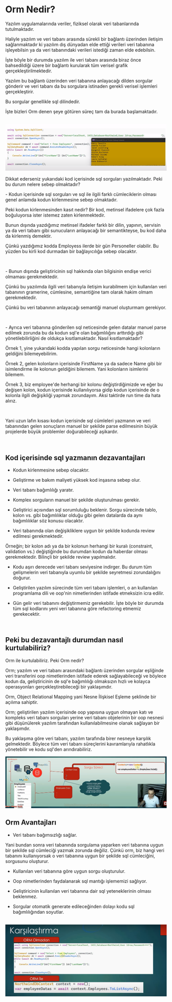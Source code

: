 # Orm Nedir?

<p>
Yazılım uygulamalarında veriler, fiziksel olarak veri tabanlarında tutulmaktadır.
</p>
<p>
Haliyle yazılım ve veri tabanı arasında sürekli bir bağlantı üzerinden iletişim sağlanmaktadır ki yazılım dış dünyadan elde ettiği verileri veri tabanına işleyebilsin ya da veri tabanındaki verileri istediği zaman elde edebilsin.
</p>
<p>
İşte böyle bir durumda yazılım ile veri tabanı arasında biraz önce bahsedildiği üzere bir bağlantı kurularak tüm verisel grafik gerçekleştirilmektedir.
</p>
<p>
Yazılım bu bağlantı üzerinden veri tabanına anlayacağı dilden sorgular gönderir ve veri tabanı da bu sorgulara istinaden gerekli verisel işlemleri gerçekleştirir.
</p>
<p>
Bu sorgular genellikle sql dilindedir.
</p>
<p>
İşte bizleri Orm denen şeye götüren süreç tam da burada başlamaktadır. 
</p>
<br>

<img src="../img/sql-cumlecigi.png"/>
<p>
Dikkat ederseniz yukarıdaki kod içerisinde sql sorguları yazılmaktadır. Peki bu durum nelere sebep olmaktadır?
</p>
<p>
- Kodun içerisinde sql sorguları ve sql ile ilgili farklı cümleciklerin olması genel anlamda kodun kirlenmesine sebep olmaktadır.
</p>
<p>
Peki kodun kirlenmesinden kasıt nedir? Bir kod, metinsel ifadelere çok fazla boğuluyorsa ister istemez zaten kirlenmektedir. 
</p>
<p>
Bunun dışında yazdığımız metinsel ifadeler farklı bir dilin, yapının, servisin ya da veri tabanı gibi sunucuların anlayacağı bir semantikteyse, bu kod daha da kirlenmiş demektir.  
</p>
<p>
Çünkü yazdığımız kodda Employess ilerde bir gün Personeller olabilir. Bu yüzden bu kirli kod durmadan bir bağlayıcılığa sebep olacaktır. 
</p>
<br>
<p>
- Bunun dışında geliştiricinin sql hakkında olan bilgisinin endişe verici olmaması gerekmektedir. 
</p>
<p>
Çünkü bu yazılımda ilgili veri tabanıyla iletişim kurabilmem için kullanılan veri tabanının gramerine, cümlesine, semantiğine tam olarak hakim olmam gerekmektedir.
</p>
<p>
Çünkü bu veri tabanının anlayacağı semantiği manuel oluşturmam gerekiyor. 
</p>
<br>
<p>
- Ayrıca veri tabanına gönderilen sql neticesinde gelen datalar manuel parse edilmek zorunda bu da kodun sql'e olan bağımlılığını arttırdığı gibi yönetilebilirliğini de oldukça kısıtlamaktadır. Nasıl kısıtlamaktadır?
</p>
<p>
Örnek 1, yine yukarıdaki kodda yapılan sorgu neticesinde hangi kolonların geldiğini bilemeyebilirim. 
</p>
<p>
Örnek 2, gelen kolonların içerisinde FirstName ya da sadece Name gibi bir isimlendirme ile kolonun geldiğini bilemem. Yani kolonların isimlerini bilemem.
</p>
<p> 
Örnek 3, biz employee'de herhangi bir kolonu değiştirdiğimizde ve eğer bu değişen kolon, kodun içerisinde kullanılıyorsa gidip kodun içerisinde de o kolonla ilgili değişikliği yapmak zorundayım. Aksi taktirde run time da hata alırız. 
</p>
<br>
<p>
Yani uzun lafın kısası kodun içerisinde sql cümleleri yazmanın ve veri tabanından gelen sonuçların manuel bir şekilde parse edilmesinin büyük projelerde büyük problemler doğurabileceği aşikardır.
</p>
<br>

## Kod içerisinde sql yazmanın dezavantajları 
* <p>Kodun kirlenmesine sebep olacaktır.</p>
* <p>Geliştirme ve bakım maliyeti yüksek kod inşasına sebep olur.</p>
* <p>Veri tabanı bağımlılığı yaratır.</p>
* <p>Komplex sorguların manuel bir şekilde oluşturulması gerekir.</p>
* <p>Geliştirici açısından sql sorumluluğu beklenir. Sorgu sürecinde tablo, kolon vs. gibi bağımlılıklar olduğu gibi gelen datalarda da aynı bağımlılıklar söz konusu olacaktır.</p>
* <p>Veri tabanında olan değişikliklere uygun bir şekilde kodunda review edilmesi gerekmektedir.</p>
<p>
Örneğin; bir kolon adı ya da bir kolonun herhangi bir kuralı (constraint, validation vs.) değiştiğinde bu durumdan kodun da haberdar olması gerekmektedir. Bilinçli bir şekilde review yapılmalıdır. 
</p>

* <p>Kodu aşırı derecede veri tabanı seviyesine indirger. Bu durum tüm gelişmelerin veri tabanıyla uyumlu bir şekilde seyretmesi zorundalığını doğurur.</p>
* <p>Geliştirilen yazılım sürecinde tüm veri tabanı işlemleri, o an kullanılan programlama dili ve oop'nin nimetlerinden istifade etmeksizin icra edilir.</p>
* <p>Gün gelir veri tabanını değiştirmemiz gerekebilir. İşte böyle bir durumda tüm sql kodlarını yeni veri tabanına göre refactoring etmemiz gerekecektir.</p>
<br>

## Peki bu dezavantajlı durumdan nasıl kurtulabiliriz?
<p>Orm ile kurtulabiliriz. Peki Orm nedir?</p>
<p>Orm; yazılım ve veri tabanı arasındaki bağlantı üzerinden sorgular eşliğinde veri transferini oop nimetlerinden istifade ederek sağlayabileceği ve böylece kodun da, geliştiricinin de sql'e bağımlılığı olmaksızın hızlı ve kolayca operasyonları gerçekleştirebileceği bir yaklaşımdır.</p>
<p>Orm, Object Relational Mapping yani Nesne İlişkisel Eşleme şeklinde bir açılıma sahiptir.</p>
<p>
Orm; geliştirilen yazılım içerisinde oop yapısına uygun olmayan katı ve kompleks veri tabanı sorguları yerine veri tabanı objelerinin bir oop nesnesi gibi düşünülerek yazılım tarafından kullanılabilmesine olanak sağlayan bir yaklaşımdır.
</p>
<p>Bu yaklaşıma göre veri tabanı, yazılım tarafında birer nesneye karşılık gelmektedir. Böylece tüm veri tabanı süreçlerini kavramlarıyla rahatlıkla yönetebilir ve kodu sql'den arındırabiliriz.</p>
<img src="../img/orm-simulasyonu.png">

<br>

## Orm Avantajları

* <p>Veri tabanı bağımsızlığı sağlar.</p>
<p>Yani bundan sonra veri tabanında sorgulama yaparken veri tabanına uygun bir şekilde sql cümleciği yazmak zorunda değiliz. Çünkü orm, biz hangi veri tabanını kullanıyorsak o veri tabanına uygun bir şekilde sql cümleciğini, sorgusunu oluşturur.</p>

* <p>Kullanılan veri tabanına göre uygun sorgu oluşturulur. </p>
* <p>Oop nimetlerinden faydalanarak sql mantığı işlememizi sağlıyor.</p>
* <p>Geliştiricinin kullanılan veri tabanına dair sql yeteneklerinin olması beklenmez.</p>
* <p>Sorgular otomatik generate edileceğinden dolayı kodu sql bağımlılığından soyutlar.</p> 
<br>

<img src="../img/orm-karsilastirma.png">

















